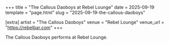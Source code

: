 +++
title = "The Callous Daoboys at Rebel Lounge"
date = 2025-09-19
template = "page.html"
slug = "2025-09-19-the-callous-daoboys"

[extra]
artist = "The Callous Daoboys"
venue = "Rebel Lounge"
venue_url = "https://rebelbar.com"
+++

The Callous Daoboys performs at Rebel Lounge.
